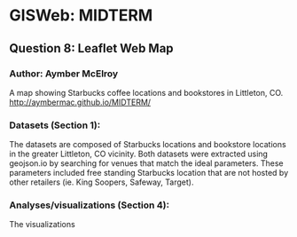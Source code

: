 # GISWeb: MIDTERM
## Question 8: Leaflet Web Map
### Author: Aymber McElroy

A map showing Starbucks coffee locations and bookstores in Littleton, CO.
<http://aymbermac.github.io/MIDTERM/>

### Datasets (Section 1):
The datasets are composed of Starbucks locations and bookstore locations in the greater Littleton, CO vicinity. Both datasets were extracted using geojson.io by searching for venues that match the ideal parameters. These parameters included free standing Starbucks location that are not hosted by other retailers (ie. King Soopers, Safeway, Target). 

### Analyses/visualizations (Section 4):
The visualizations